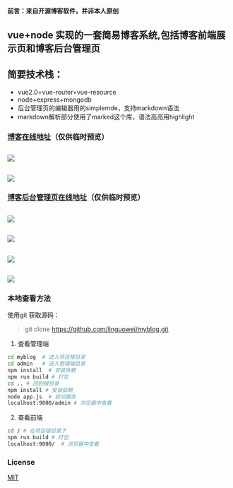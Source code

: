 #### 前言：来自开源博客软件，并非本人原创
## vue+node 实现的一套简易博客系统,包括博客前端展示页和博客后台管理页

## 简要技术栈：
 + vue2.0+vue-router+vue-resource
 + node+express+mongodb
 + 后台管理页的编辑器用的simplemde，支持markdown语法
 + markdown解析部分使用了marked这个库，语法高亮用highlight

### [博客在线地址](https://weiweiblog.herokuapp.com)（仅供临时预览）
 
![](https://github.com/linguowei/myblog/blob/master/PreviewImg/blog01.png)
---
![](https://github.com/linguowei/myblog/blob/master/PreviewImg/blog02.png)
---

### [博客后台管理页在线地址](https://weiweiblog.herokuapp.com/admin)（仅供临时预览）

![](https://github.com/linguowei/myblog/blob/master/PreviewImg/admin01.png)
---
![](https://github.com/linguowei/myblog/blob/master/PreviewImg/admin02.png)
---
![](https://github.com/linguowei/myblog/blob/master/PreviewImg/admin3.png)
---
![](https://github.com/linguowei/myblog/blob/master/PreviewImg/admin4.png)
---
### 本地查看方法

使用git 获取源码：
> git clone https://github.com/linguowei/myblog.git
1. 查看管理端
``` bash
cd myblog  # 进入项目根目录 
cd admin   # 进入管理端目录
npm install  # 安装依赖
npm run build # 打包
cd .. # 回到根目录
npm install # 安装依赖
node app.js  # 启动服务
localhost:9000/admin # 浏览器中查看
```
2. 查看前端
```bash
cd / # 在项目根目录下
npm run build # 打包
localhost:9000/  # 浏览器中查看
```
### License
[MIT](https://www.oschina.net/question/54100_9455)
